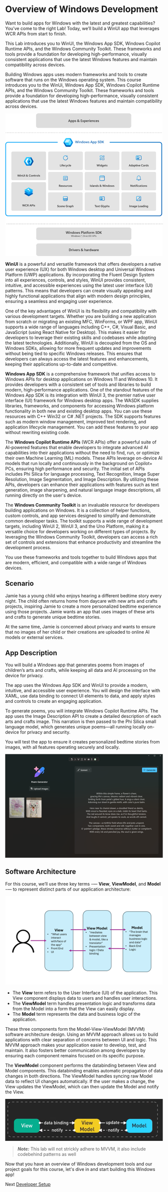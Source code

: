 # Overview of Windows Development

Want to build apps for Windows with the latest and greatest capabilities? You’ve come to the right Lab! Today, we’ll build a WinUI app that leverages WCR APIs from start to finish.

This Lab introduces you to WinUI, the Windows App SDK, Windows Copilot Runtime APIs, and the Windows Community Toolkit. These frameworks and tools provide a foundation for developing high-performance, visually consistent applications that use the latest Windows features and maintain compatibility across devices.

Building Windows apps uses modern frameworks and tools to create software that runs on the Windows operating system. This course introduces you to the WinUi, Windows App SDK, Windows Copilot Runtime APIs, and the Windows Community Toolkit. These frameworks and tools provide a foundation for developing high-performance, visually consistent applications that use the latest Windows features and maintain compatibility across devices.

![Diagram of Native Windows Development ](assets/techstack.png)


**WinUI** is a powerful and versatile framework that offers developers a native user experience (UX) for both Windows desktop and Universal Windows Platform (UWP) applications. By incorporating the Fluent Design System into all experiences, controls, and styles, WinUI provides consistent, intuitive, and accessible experiences using the latest user interface (UI) patterns. This means that developers can create visually appealing and highly functional applications that align with modern design principles, ensuring a seamless and engaging user experience.

One of the key advantages of WinUI is its flexibility and compatibility with various development targets. Whether you are building a new application from scratch or migrating an existing MFC, WinForms, or WPF app, WinUI supports a wide range of languages including C++, C#, Visual Basic, and JavaScript (using React Native for Desktop). This makes it easier for developers to leverage their existing skills and codebases while adopting the latest technologies. Additionally, WinUI is decoupled from the OS and Windows SDKs, allowing for more frequent updates and improvements without being tied to specific Windows releases. This ensures that developers can always access the latest features and enhancements, keeping their applications up-to-date and competitive.

**Windows App SDK** is a comprehensive framework that unifies access to Windows APIs for desktop applications on Windows 11 and Windows 10. It provides developers with a consistent set of tools and libraries to build modern, high-performance applications. One of the standout features of the Windows App SDK is its integration with WinUI 3, the premier native user interface (UI) framework for Windows desktop apps. The WASDK supplies libraries, frameworks, and components for accessing Windows platform functionality in both new and existing desktop apps. You can use these resources with C++ Win32 or C# .NET projects. The SDK supports features such as modern window management, improved text rendering, and application lifecycle management. You can add these features to your app without rewriting existing code.

The **Windows Copilot Runtime APIs** (WCR APIs) offer a powerful suite of AI-powered features that enable developers to integrate advanced AI capabilities into their applications without the need to find, run, or optimize their own Machine Learning (ML) models. These APIs leverage on-device AI models that run locally and continuously in the background on Copilot+ PCs, ensuring high performance and security. The initial set of APIs includes Phi Silica for language processing, Text Recognition, Image Super Resolution, Image Segmentation, and Image Description. By utilizing these APIs, developers can enhance their applications with features such as text generation, image sharpening, and natural language image descriptions, all running directly on the user's device.

The **Windows Community Toolkit** is an invaluable resource for developers building applications on Windows. It is a collection of helper functions, custom controls, and app services designed to simplify and demonstrate common developer tasks. The toolkit supports a wide range of development targets, including WinUI 2, WinUI 3, and the Uno Platform, making it a versatile choice for developers working on different types of projects. By leveraging the Windows Community Toolkit, developers can access a rich set of controls and extensions that enhance productivity and streamline the development process.

You use these frameworks and tools together to build Windows apps that are modern, efficient, and compatible with a wide range of Windows devices.


## Scenario
Jamie has a young child who enjoys hearing a different bedtime story every night. The child often returns home from daycare with new arts and crafts projects, inspiring Jamie to create a more personalized bedtime experience using those projects. Jamie wants an app that uses images of these arts and crafts to generate unique bedtime stories.

At the same time, Jamie is concerned about privacy and wants to ensure that no images of her child or their creations are uploaded to online AI models or external services.


## App Description
You will build a Windows app that generates poems from images of children’s arts and crafts, while keeping all data and AI processing on the device for privacy.

The app uses the Windows App SDK and WinUI to provide a modern, intuitive, and accessible user experience. You will design the interface with XAML, use data binding to connect UI elements to data, and apply styles and controls to create an engaging application.

To generate poems, you will integrate Windows Copilot Runtime APIs. The app uses the Image Description API to create a detailed description of each arts and crafts image. This narration is then passed to the Phi Silica small language model, which generates unique poems—all running locally on-device for privacy and security.

You will test the app to ensure it creates personalized bedtime stories from images, with all features operating securely and locally.


![Screenshot of Poem Generator](assets/generate-poem.png)


## Software Architecture

For this course, we’ll use three key terms -— **View**, **ViewModel**, and **Model** -— to represent distinct parts of our application architecture:

![Diagram of MVVM](assets/mvvm-intro.png)


- The **View** term refers to the User Interface (UI) of the application. This View component displays data to users and handles user interactions.
- The **ViewModel** term handles presentation logic and transforms data from the Model into a form that the View can easily display.
- The **Model** term represents the data and business logic of the application.

These three components form the Model-View-ViewModel (MVVM) software architecture design. Using an MVVM approach allows us to build applications with clear separation of concerns between UI and logic. This MVVM approach makes your application easier to develop, test, and maintain. It also fosters better communication among developers by ensuring each component remains focused on its specific purpose.

The **ViewModel** component performs the databinding between View and Model components. This databinding enables automatic propagation of data changes in both directions. The ViewModel handles syncing raw Model data to reflect UI changes automatically. If the user makes a change, the View updates the ViewModel, which can then update the Model and notify the View.

![Diagram of MVVM being bi-directional](assets/mvvm-bi-directional-syncing.png)

> **_Note:_**  This lab will not strickly adhere to MVVM, it also include codebehind patterns as well 

Now that you have an overview of Windows development tools and our project goals for this course, let's dive in and start building this Windows app!


Next [Developer Setup](./2-dev-setup.md)